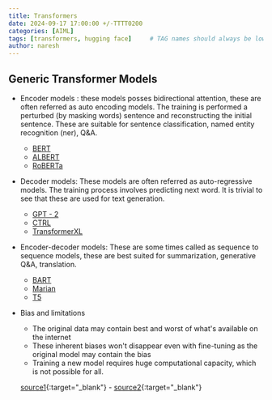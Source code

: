 ```yaml
---
title: Transformers
date: 2024-09-17 17:00:00 +/-TTTT0200
categories: [AIML]
tags: [transformers, hugging face]     # TAG names should always be lowercase
author: naresh
---
```


## Generic Transformer Models

- Encoder models : these models posses bidirectional attention, these are often referred as auto encoding models. The training is performed a perturbed (by masking words) sentence and reconstructing the initial sentence. These are suitable for sentence classification, named entity recognition (ner), Q&A.
    - [BERT](https://huggingface.co/docs/transformers/model_doc/albert)
    - [ALBERT](https://huggingface.co/docs/transformers/model_doc/bert)
    - [RoBERTa](https://huggingface.co/docs/transformers/model_doc/roberta)

- Decoder models: These models are often referred as auto-regressive models. The training process involves predicting next word. It is trivial to see that these are used for text generation.
    - [GPT - 2](https://huggingface.co/docs/transformers/model_doc/gpt2)
    - [CTRL](https://huggingface.co/docs/transformers/model_doc/ctrl)
    - [TransformerXL](https://huggingface.co/docs/transformers/model_doc/transfo-xl)

- Encoder-decoder models: These are some times called as sequence to sequence models, these are best suited for summarization, generative Q&A, translation.
    - [BART](https://huggingface.co/docs/transformers/model_doc/bart)
    - [Marian](https://huggingface.co/docs/transformers/model_doc/marian)
    - [T5](https://huggingface.co/docs/transformers/model_doc/t5)

- Bias and limitations
    - The original data may contain best and worst of what's available on the internet
    - These inherent biases won't disappear even with fine-tuning as the original model may contain the bias
    - Training a new model requires huge computational capacity, which is not possible for all.

    [source1](https://user.phil.hhu.de/~cwurm/wp-content/uploads/2020/01/7181-attention-is-all-you-need.pdf){:target="_blank"} - [source2](https://huggingface.co/learn/nlp-course/chapter1/7){:target="_blank"}